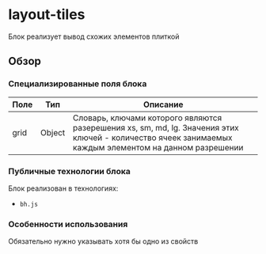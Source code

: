# layout-tiles

Блок реализует вывод схожих элементов плиткой

## Обзор

### Специализированные поля блока

| Поле | Тип | Описание |
| ----------- | ------------------- | -------------------- |
| grid | Object | Словарь, ключами которого являются разерешения xs, sm, md, lg. Значения этих ключей - количество ячеек занимаемых каждым элементом на данном разрешении |

### Публичные технологии блока

Блок реализован в технологиях:

* `bh.js`

### Особенности использования

Обязательно нужно указывать хотя бы одно из свойств
